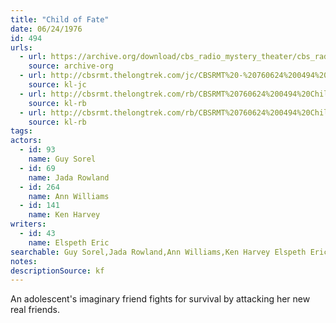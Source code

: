 ```yaml
---
title: "Child of Fate"
date: 06/24/1976
id: 494
urls: 
  - url: https://archive.org/download/cbs_radio_mystery_theater/cbs_radio_mystery_theater-0451-0500.zip/cbs_radio_mystery_theater-0451-0500%2Fcbsrmt_0494_child_of_fate.mp3
    source: archive-org
  - url: http://cbsrmt.thelongtrek.com/jc/CBSRMT%20-%20760624%200494%20Child%20Of%20Fate%20vbr%20fb2_jc.mp3
    source: kl-jc
  - url: http://cbsrmt.thelongtrek.com/rb/CBSRMT%20760624%200494%20Child%20of%20Fate_wuwm.mp3
    source: kl-rb
  - url: http://cbsrmt.thelongtrek.com/rb/CBSRMT%20760624%200494%20Child%20of%20Fate_wbbm_rb.mp3
    source: kl-rb
tags: 
actors:  
  - id: 93
    name: Guy Sorel  
  - id: 69
    name: Jada Rowland  
  - id: 264
    name: Ann Williams  
  - id: 141
    name: Ken Harvey
writers:  
  - id: 43
    name: Elspeth Eric
searchable: Guy Sorel,Jada Rowland,Ann Williams,Ken Harvey Elspeth Eric
notes: 
descriptionSource: kf
---
```

An adolescent's imaginary friend fights for survival by attacking her new real friends.